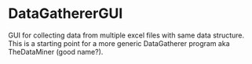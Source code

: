 # DataGathererGUI
GUI for collecting data from multiple excel files with same data structure.
This is a starting point for a more generic DataGatherer program aka TheDataMiner (good name?).
